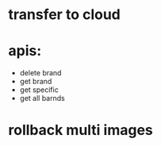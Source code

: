 # transfer to cloud
# apis:
 - delete brand
 - get brand
 - get specific
 - get all barnds
# rollback multi images  